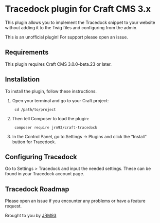 # Tracedock plugin for Craft CMS 3.x

This plugin allows you to implement the Tracedock snippet to your website without adding it to the Twig files and configuring from the admin.

This is an unofficial plugin! For support please open an issue.

## Requirements

This plugin requires Craft CMS 3.0.0-beta.23 or later.

## Installation

To install the plugin, follow these instructions.

1. Open your terminal and go to your Craft project:

        cd /path/to/project

2. Then tell Composer to load the plugin:

        composer require jrm93/craft-tracedock

3. In the Control Panel, go to Settings → Plugins and click the “Install” button for Tracedock.

## Configuring Tracedock

Go to Settings > Tracedock and input the needed settings. These can be found in your Tracedock account page.

## Tracedock Roadmap

Please open an issue if you encounter any problems or have a feature request.

Brought to you by [JRM93](https://www.adwise.nl/)

